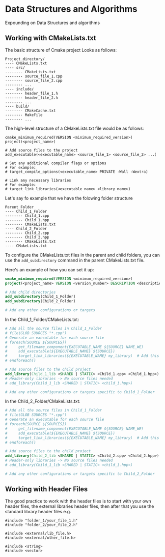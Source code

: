 # Data Structures and Algorithms

Expounding on Data Structures and algorithms


## Working with CMakeLists.txt
The basic structure of Cmake project Looks as follows:

```
Project_directory/
---- CMakeLists.txt
---- src/
-------- CMakeLists.txt
-------- source_file_1.cpp
-------- source_file_2.cpp
-------- ...
---- include/
-------- header_file_1.h
-------- header_file_2.h
-------- ...
---- build/
-------- CMakeCache.txt
-------- MakeFile
-------- ...
```

The high-level structure of a CMakeLists.txt file would be as follows:
```
cmake_minimum_required(VERSION <minimum_required_version>)
project(<project_name>)

# Add source files to the project
add_executable(<executable_name> <source_file_1> <source_file_2> ...)

# Set any additional compiler flags or options
# For example:
# target_compile_options(<executable_name> PRIVATE -Wall -Wextra)

# Link any necessary libraries
# For example:
# target_link_libraries(<executable_name> <library_name>)
```

Let's say fo example that we have the folowing folder structure
```
Parent_Folder
---- Child_1_Folder
-------- Child_1.cpp
-------- Child_1.hpp
-------- CMakeLists.txt
---- Child_2_Folder
-------- Child_2.cpp
-------- Child_2.hpp
-------- CMakeLists.txt
---- CMakeLists.txt
```

To configure the CMakeLists.txt files in the parent and child folders, you can use the `add_subdirectory` command in the parent CMakeLists.txt file.

Here's an example of how you can set it up:

```cmake
cmake_minimum_required(VERSION <minimum_required_version>)
project(<project_name> VERSION <version_number> DESCRIPTION <description_string> LANGUAGES <options: C, CXX, OBJC etc.>)

# Add child directories
add_subdirectory(Child_1_Folder)
add_subdirectory(Child_2_Folder)

# Add any other configurations or targets
```

In the Child_1_Folder/CMakeLists.txt:
```cmake
# Add all the source files in Child_1_Folder
# file(GLOB SOURCES "*.cpp")
# Generate an executable for each source file
# foreach(SOURCE ${SOURCES})
#     get_filename_component(EXECUTABLE_NAME ${SOURCE} NAME_WE)
#     add_executable(${EXECUTABLE_NAME} ${SOURCE})
#     target_link_libraries(${EXECUTABLE_NAME} my_library)  # Add this line
# endforeach()

# Add source files to the child project
add_library(Child_1_lib <SHARED | STATIC> <Child_1.cpp> <Child_1.hpp>)
# Header-only libraries -> No source files needed
# add_library(Child_1_lib <SHARED | STATIC> <child_1.hpp>)

# Add any other configurations or targets specific to Child_1_Folder
```

In the Child_2_Folder/CMakeLists.txt:
```cmake
# Add all the source files in Child_1_Folder
# file(GLOB SOURCES "*.cpp")
# Generate an executable for each source file
# foreach(SOURCE ${SOURCES})
#     get_filename_component(EXECUTABLE_NAME ${SOURCE} NAME_WE)
#     add_executable(${EXECUTABLE_NAME} ${SOURCE})
#     target_link_libraries(${EXECUTABLE_NAME} my_library)  # Add this line
# endforeach()

# Add source files to the child project
add_library(Child_2_lib <SHARED | STATIC> <Child_2.cpp> <Child_2.hpp>)
# Header-only libraries -> No source files needed
# add_library(Child_1_lib <SHARED | STATIC> <child_1.hpp>)

# Add any other configurations or targets specific to Child_2_Folder
```
## Working with Header Files
The good practice to work with the header files is to start with your own header files, the external libraries header files, then after that you use the standard library header files e.g.

```
#include "folder_1/your_file_1.h"
#include "folder_2/your_file_2.h"

#include <external/lib_file.h>
#include <external/other_file.h>

#include <string>
#include <vector>
```